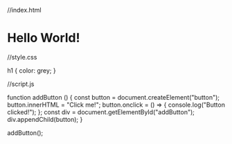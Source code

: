 //index.html

<!DOCTYPE HTML>
<html lang="en">
    <head>
        <meta charset="UTF-8">
        <meta name="viewport" content="width=device-width initial-scale=1.0">
        <link rel="stylesheet" href="./style.css">
    </head>
    <body>
        <h1>Hello World!</h1>
        <div id="addButton"></div>
        <script src="./script.js"></script>
    </body>
</html>

//style.css

h1 {
  color: grey;
}

//script.js

function addButton () {
    const button = document.createElement("button");
    button.innerHTML = "Click me!";
    button.onclick = () => {
        console.log("Button clicked!");
    };
    const div = document.getElementById("addButton");
    div.appendChild(button);
}

addButton();